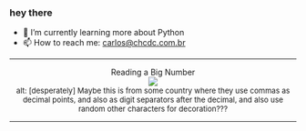 ### hey there 

- :seedling: I’m currently learning more about Python
- :mailbox: How to reach me: carlos@chcdc.com.br


---


<!-- xkcd -->
<p align="center">Reading a Big Number</br><img src=https://imgs.xkcd.com/comics/reading_a_big_number.png></br><font size =2>alt: [desperately] Maybe this is from some country where they use commas as decimal points, and also as digit separators after the decimal, and also use random other characters for decoration???</br></font></p></table></p> 


<!-- xkcd -->
---
